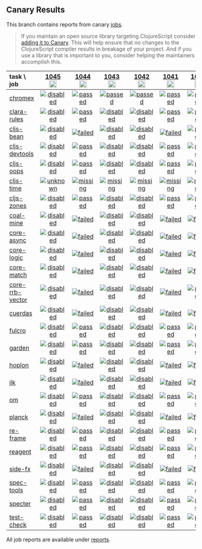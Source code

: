 ## Canary Results

This branch contains reports from canary [jobs](https://github.com/cljs-oss/canary/tree/jobs).

> If you maintain an open source library targeting ClojureScript consider [adding it to Canary](https://github.com/cljs-oss/canary/tree/master#how-to-participate). This will help ensure that no changes to the ClojureScript compiler results in breakage of your project. And if you use a library that is important to you, consider helping the maintainers accomplish this.

[//]: # (begin_overview_table)

| task \ job | <a href="reports/2019/08/04/job-001045-1.10.571-3f5a60a3" title="job #1045&#xA;&#xA;job --only cljs-time&#xA;&#xA;requested by Mike Fikes (@mfikes) on 2019-08-04T14:33:56Z">1045<br/><img width=20 height=20 src="https://avatars1.githubusercontent.com/u/1723464?v=4&s=60"></a> | <a href="reports/2019/08/04/job-001044-1.10.571-3f5a60a3" title="job #1044&#xA;&#xA;job&#xA;&#xA;requested by BinaryAge Bot (@babot) on 2019-08-04T06:00:15Z">1044<br/><img width=20 height=20 src="https://avatars0.githubusercontent.com/u/1476765?v=4&s=60"></a> | <a href="reports/2019/08/03/job-001043-1.10.571-3f5a60a3" title="job #1043&#xA;&#xA;job --only chromex&#xA;&#xA;requested by Antonin Hildebrand (@darwin) on 2019-08-03T11:12:17Z">1043<br/><img width=20 height=20 src="https://avatars1.githubusercontent.com/u/5453?v=4&s=60"></a> | <a href="reports/2019/08/03/job-001042-1.10.571-3f5a60a3" title="job #1042&#xA;&#xA;job --only chromex&#xA;">1042<br/><img width=20 height=20 src="data:image/gif;base64,R0lGODlhAQABAAD/ACwAAAAAAQABAAACADs=&s=60"></a> | <a href="reports/2019/08/03/job-001041-1.10.571-3f5a60a3" title="job #1041&#xA;&#xA;job&#xA;">1041<br/><img width=20 height=20 src="data:image/gif;base64,R0lGODlhAQABAAD/ACwAAAAAAQABAAACADs=&s=60"></a> | <a href="reports/2019/08/02/job-001040-1.10.571-3f5a60a3" title="job #1040&#xA;&#xA;job&#xA;&#xA;requested by BinaryAge Bot (@babot) on 2019-08-02T06:00:16Z">1040<br/><img width=20 height=20 src="https://avatars0.githubusercontent.com/u/1476765?v=4&s=60"></a> | <a href="reports/2019/08/01/job-001039-1.10.571-3f5a60a3" title="job #1039&#xA;&#xA;job&#xA;">1039<br/><img width=20 height=20 src="data:image/gif;base64,R0lGODlhAQABAAD/ACwAAAAAAQABAAACADs=&s=60"></a> | <a href="reports/2019/07/31/job-001038-1.10.571-3f5a60a3" title="job #1038&#xA;&#xA;job&#xA;&#xA;requested by BinaryAge Bot (@babot) on 2019-07-31T06:00:16Z">1038<br/><img width=20 height=20 src="https://avatars0.githubusercontent.com/u/1476765?v=4&s=60"></a> | <a href="reports/2019/07/30/job-001037-1.10.571-3f5a60a31" title="job #1037&#xA;&#xA;job -c mfikes -r CLJS-3147&#xA;&#xA;requested by Mike Fikes (@mfikes) on 2019-07-30T02:07:49Z">1037<br/><img width=20 height=20 src="https://avatars1.githubusercontent.com/u/1723464?v=4&s=60"></a> | <a href="reports/2019/07/29/job-001035-1.10.569-885238e9" title="job #1035&#xA;&#xA;job&#xA;&#xA;requested by BinaryAge Bot (@babot) on 2019-07-29T06:00:14Z">1035<br/><img width=20 height=20 src="https://avatars0.githubusercontent.com/u/1476765?v=4&s=60"></a> |
| :--- | :---: | :---: | :---: | :---: | :---: | :---: | :---: | :---: | :---: | :---: |
| [chromex](https://github.com/binaryage/chromex) | <a href="reports/2019/08/04/job-001045-1.10.571-3f5a60a3#-chromex"><img title="disabled" src="http://box.binaryage.com/s-disabled.svg"><a> | <a href="reports/2019/08/04/job-001044-1.10.571-3f5a60a3#-chromex"><img title="passed" src="http://box.binaryage.com/s-passed.svg"><a> | <a href="reports/2019/08/03/job-001043-1.10.571-3f5a60a3#-chromex"><img title="passed" src="http://box.binaryage.com/s-passed.svg"><a> | <a href="reports/2019/08/03/job-001042-1.10.571-3f5a60a3#-chromex"><img title="passed" src="http://box.binaryage.com/s-passed.svg"><a> | <a href="reports/2019/08/03/job-001041-1.10.571-3f5a60a3#-chromex"><img title="passed" src="http://box.binaryage.com/s-passed.svg"><a> | <a href="reports/2019/08/02/job-001040-1.10.571-3f5a60a3#-chromex"><img title="passed" src="http://box.binaryage.com/s-passed.svg"><a> | <a href="reports/2019/08/01/job-001039-1.10.571-3f5a60a3#-chromex"><img title="passed" src="http://box.binaryage.com/s-passed.svg"><a> | <a href="reports/2019/07/31/job-001038-1.10.571-3f5a60a3#-chromex"><img title="passed" src="http://box.binaryage.com/s-passed.svg"><a> | <a href="reports/2019/07/30/job-001037-1.10.571-3f5a60a31#-chromex"><img title="passed" src="http://box.binaryage.com/s-passed.svg"><a> | <a href="reports/2019/07/29/job-001035-1.10.569-885238e9#-chromex"><img title="passed" src="http://box.binaryage.com/s-passed.svg"><a> |
| [clara-rules](https://github.com/cerner/clara-rules) | <a href="reports/2019/08/04/job-001045-1.10.571-3f5a60a3#-clara-rules"><img title="disabled" src="http://box.binaryage.com/s-disabled.svg"><a> | <a href="reports/2019/08/04/job-001044-1.10.571-3f5a60a3#-clara-rules"><img title="passed" src="http://box.binaryage.com/s-passed.svg"><a> | <a href="reports/2019/08/03/job-001043-1.10.571-3f5a60a3#-clara-rules"><img title="disabled" src="http://box.binaryage.com/s-disabled.svg"><a> | <a href="reports/2019/08/03/job-001042-1.10.571-3f5a60a3#-clara-rules"><img title="disabled" src="http://box.binaryage.com/s-disabled.svg"><a> | <a href="reports/2019/08/03/job-001041-1.10.571-3f5a60a3#-clara-rules"><img title="passed" src="http://box.binaryage.com/s-passed.svg"><a> | <a href="reports/2019/08/02/job-001040-1.10.571-3f5a60a3#-clara-rules"><img title="passed" src="http://box.binaryage.com/s-passed.svg"><a> | <a href="reports/2019/08/01/job-001039-1.10.571-3f5a60a3#-clara-rules"><img title="passed" src="http://box.binaryage.com/s-passed.svg"><a> | <a href="reports/2019/07/31/job-001038-1.10.571-3f5a60a3#-clara-rules"><img title="passed" src="http://box.binaryage.com/s-passed.svg"><a> | <a href="reports/2019/07/30/job-001037-1.10.571-3f5a60a31#-clara-rules"><img title="passed" src="http://box.binaryage.com/s-passed.svg"><a> | <a href="reports/2019/07/29/job-001035-1.10.569-885238e9#-clara-rules"><img title="passed" src="http://box.binaryage.com/s-passed.svg"><a> |
| [cljs-bean](https://github.com/mfikes/cljs-bean) | <a href="reports/2019/08/04/job-001045-1.10.571-3f5a60a3#-cljs-bean"><img title="disabled" src="http://box.binaryage.com/s-disabled.svg"><a> | <a href="reports/2019/08/04/job-001044-1.10.571-3f5a60a3#-cljs-bean"><img title="failed" src="http://box.binaryage.com/s-failed.svg"><a> | <a href="reports/2019/08/03/job-001043-1.10.571-3f5a60a3#-cljs-bean"><img title="disabled" src="http://box.binaryage.com/s-disabled.svg"><a> | <a href="reports/2019/08/03/job-001042-1.10.571-3f5a60a3#-cljs-bean"><img title="disabled" src="http://box.binaryage.com/s-disabled.svg"><a> | <a href="reports/2019/08/03/job-001041-1.10.571-3f5a60a3#-cljs-bean"><img title="failed" src="http://box.binaryage.com/s-failed.svg"><a> | <a href="reports/2019/08/02/job-001040-1.10.571-3f5a60a3#-cljs-bean"><img title="passed" src="http://box.binaryage.com/s-passed.svg"><a> | <a href="reports/2019/08/01/job-001039-1.10.571-3f5a60a3#-cljs-bean"><img title="passed" src="http://box.binaryage.com/s-passed.svg"><a> | <a href="reports/2019/07/31/job-001038-1.10.571-3f5a60a3#-cljs-bean"><img title="passed" src="http://box.binaryage.com/s-passed.svg"><a> | <a href="reports/2019/07/30/job-001037-1.10.571-3f5a60a31#-cljs-bean"><img title="passed" src="http://box.binaryage.com/s-passed.svg"><a> | <a href="reports/2019/07/29/job-001035-1.10.569-885238e9#-cljs-bean"><img title="passed" src="http://box.binaryage.com/s-passed.svg"><a> |
| [cljs-devtools](https://github.com/binaryage/cljs-devtools) | <a href="reports/2019/08/04/job-001045-1.10.571-3f5a60a3#-cljs-devtools"><img title="disabled" src="http://box.binaryage.com/s-disabled.svg"><a> | <a href="reports/2019/08/04/job-001044-1.10.571-3f5a60a3#-cljs-devtools"><img title="passed" src="http://box.binaryage.com/s-passed.svg"><a> | <a href="reports/2019/08/03/job-001043-1.10.571-3f5a60a3#-cljs-devtools"><img title="disabled" src="http://box.binaryage.com/s-disabled.svg"><a> | <a href="reports/2019/08/03/job-001042-1.10.571-3f5a60a3#-cljs-devtools"><img title="disabled" src="http://box.binaryage.com/s-disabled.svg"><a> | <a href="reports/2019/08/03/job-001041-1.10.571-3f5a60a3#-cljs-devtools"><img title="passed" src="http://box.binaryage.com/s-passed.svg"><a> | <a href="reports/2019/08/02/job-001040-1.10.571-3f5a60a3#-cljs-devtools"><img title="passed" src="http://box.binaryage.com/s-passed.svg"><a> | <a href="reports/2019/08/01/job-001039-1.10.571-3f5a60a3#-cljs-devtools"><img title="passed" src="http://box.binaryage.com/s-passed.svg"><a> | <a href="reports/2019/07/31/job-001038-1.10.571-3f5a60a3#-cljs-devtools"><img title="passed" src="http://box.binaryage.com/s-passed.svg"><a> | <a href="reports/2019/07/30/job-001037-1.10.571-3f5a60a31#-cljs-devtools"><img title="passed" src="http://box.binaryage.com/s-passed.svg"><a> | <a href="reports/2019/07/29/job-001035-1.10.569-885238e9#-cljs-devtools"><img title="passed" src="http://box.binaryage.com/s-passed.svg"><a> |
| [cljs-oops](https://github.com/binaryage/cljs-oops) | <a href="reports/2019/08/04/job-001045-1.10.571-3f5a60a3#-cljs-oops"><img title="disabled" src="http://box.binaryage.com/s-disabled.svg"><a> | <a href="reports/2019/08/04/job-001044-1.10.571-3f5a60a3#-cljs-oops"><img title="passed" src="http://box.binaryage.com/s-passed.svg"><a> | <a href="reports/2019/08/03/job-001043-1.10.571-3f5a60a3#-cljs-oops"><img title="disabled" src="http://box.binaryage.com/s-disabled.svg"><a> | <a href="reports/2019/08/03/job-001042-1.10.571-3f5a60a3#-cljs-oops"><img title="disabled" src="http://box.binaryage.com/s-disabled.svg"><a> | <a href="reports/2019/08/03/job-001041-1.10.571-3f5a60a3#-cljs-oops"><img title="passed" src="http://box.binaryage.com/s-passed.svg"><a> | <a href="reports/2019/08/02/job-001040-1.10.571-3f5a60a3#-cljs-oops"><img title="passed" src="http://box.binaryage.com/s-passed.svg"><a> | <a href="reports/2019/08/01/job-001039-1.10.571-3f5a60a3#-cljs-oops"><img title="passed" src="http://box.binaryage.com/s-passed.svg"><a> | <a href="reports/2019/07/31/job-001038-1.10.571-3f5a60a3#-cljs-oops"><img title="passed" src="http://box.binaryage.com/s-passed.svg"><a> | <a href="reports/2019/07/30/job-001037-1.10.571-3f5a60a31#-cljs-oops"><img title="passed" src="http://box.binaryage.com/s-passed.svg"><a> | <a href="reports/2019/07/29/job-001035-1.10.569-885238e9#-cljs-oops"><img title="passed" src="http://box.binaryage.com/s-passed.svg"><a> |
| [cljs-time](https://github.com/andrewmcveigh/cljs-time) | <a href="reports/2019/08/04/job-001045-1.10.571-3f5a60a3#-cljs-time"><img title="unknown" src="http://box.binaryage.com/s-unknown.svg"><a> | <a href="reports/2019/08/04/job-001044-1.10.571-3f5a60a3#-cljs-time"><img title="missing" src="http://box.binaryage.com/s-missing.svg"><a> | <a href="reports/2019/08/03/job-001043-1.10.571-3f5a60a3#-cljs-time"><img title="missing" src="http://box.binaryage.com/s-missing.svg"><a> | <a href="reports/2019/08/03/job-001042-1.10.571-3f5a60a3#-cljs-time"><img title="missing" src="http://box.binaryage.com/s-missing.svg"><a> | <a href="reports/2019/08/03/job-001041-1.10.571-3f5a60a3#-cljs-time"><img title="missing" src="http://box.binaryage.com/s-missing.svg"><a> | <a href="reports/2019/08/02/job-001040-1.10.571-3f5a60a3#-cljs-time"><img title="missing" src="http://box.binaryage.com/s-missing.svg"><a> | <a href="reports/2019/08/01/job-001039-1.10.571-3f5a60a3#-cljs-time"><img title="missing" src="http://box.binaryage.com/s-missing.svg"><a> | <a href="reports/2019/07/31/job-001038-1.10.571-3f5a60a3#-cljs-time"><img title="missing" src="http://box.binaryage.com/s-missing.svg"><a> | <a href="reports/2019/07/30/job-001037-1.10.571-3f5a60a31#-cljs-time"><img title="missing" src="http://box.binaryage.com/s-missing.svg"><a> | <a href="reports/2019/07/29/job-001035-1.10.569-885238e9#-cljs-time"><img title="missing" src="http://box.binaryage.com/s-missing.svg"><a> |
| [cljs-zones](https://github.com/binaryage/cljs-zones) | <a href="reports/2019/08/04/job-001045-1.10.571-3f5a60a3#-cljs-zones"><img title="disabled" src="http://box.binaryage.com/s-disabled.svg"><a> | <a href="reports/2019/08/04/job-001044-1.10.571-3f5a60a3#-cljs-zones"><img title="passed" src="http://box.binaryage.com/s-passed.svg"><a> | <a href="reports/2019/08/03/job-001043-1.10.571-3f5a60a3#-cljs-zones"><img title="disabled" src="http://box.binaryage.com/s-disabled.svg"><a> | <a href="reports/2019/08/03/job-001042-1.10.571-3f5a60a3#-cljs-zones"><img title="disabled" src="http://box.binaryage.com/s-disabled.svg"><a> | <a href="reports/2019/08/03/job-001041-1.10.571-3f5a60a3#-cljs-zones"><img title="passed" src="http://box.binaryage.com/s-passed.svg"><a> | <a href="reports/2019/08/02/job-001040-1.10.571-3f5a60a3#-cljs-zones"><img title="passed" src="http://box.binaryage.com/s-passed.svg"><a> | <a href="reports/2019/08/01/job-001039-1.10.571-3f5a60a3#-cljs-zones"><img title="passed" src="http://box.binaryage.com/s-passed.svg"><a> | <a href="reports/2019/07/31/job-001038-1.10.571-3f5a60a3#-cljs-zones"><img title="passed" src="http://box.binaryage.com/s-passed.svg"><a> | <a href="reports/2019/07/30/job-001037-1.10.571-3f5a60a31#-cljs-zones"><img title="passed" src="http://box.binaryage.com/s-passed.svg"><a> | <a href="reports/2019/07/29/job-001035-1.10.569-885238e9#-cljs-zones"><img title="passed" src="http://box.binaryage.com/s-passed.svg"><a> |
| [coal-mine](https://github.com/mfikes/coal-mine) | <a href="reports/2019/08/04/job-001045-1.10.571-3f5a60a3#-coal-mine"><img title="disabled" src="http://box.binaryage.com/s-disabled.svg"><a> | <a href="reports/2019/08/04/job-001044-1.10.571-3f5a60a3#-coal-mine"><img title="failed" src="http://box.binaryage.com/s-failed.svg"><a> | <a href="reports/2019/08/03/job-001043-1.10.571-3f5a60a3#-coal-mine"><img title="disabled" src="http://box.binaryage.com/s-disabled.svg"><a> | <a href="reports/2019/08/03/job-001042-1.10.571-3f5a60a3#-coal-mine"><img title="disabled" src="http://box.binaryage.com/s-disabled.svg"><a> | <a href="reports/2019/08/03/job-001041-1.10.571-3f5a60a3#-coal-mine"><img title="failed" src="http://box.binaryage.com/s-failed.svg"><a> | <a href="reports/2019/08/02/job-001040-1.10.571-3f5a60a3#-coal-mine"><img title="failed" src="http://box.binaryage.com/s-failed.svg"><a> | <a href="reports/2019/08/01/job-001039-1.10.571-3f5a60a3#-coal-mine"><img title="passed" src="http://box.binaryage.com/s-passed.svg"><a> | <a href="reports/2019/07/31/job-001038-1.10.571-3f5a60a3#-coal-mine"><img title="passed" src="http://box.binaryage.com/s-passed.svg"><a> | <a href="reports/2019/07/30/job-001037-1.10.571-3f5a60a31#-coal-mine"><img title="passed" src="http://box.binaryage.com/s-passed.svg"><a> | <a href="reports/2019/07/29/job-001035-1.10.569-885238e9#-coal-mine"><img title="passed" src="http://box.binaryage.com/s-passed.svg"><a> |
| [core-async](https://github.com/clojure/core.async) | <a href="reports/2019/08/04/job-001045-1.10.571-3f5a60a3#-core-async"><img title="disabled" src="http://box.binaryage.com/s-disabled.svg"><a> | <a href="reports/2019/08/04/job-001044-1.10.571-3f5a60a3#-core-async"><img title="failed" src="http://box.binaryage.com/s-failed.svg"><a> | <a href="reports/2019/08/03/job-001043-1.10.571-3f5a60a3#-core-async"><img title="disabled" src="http://box.binaryage.com/s-disabled.svg"><a> | <a href="reports/2019/08/03/job-001042-1.10.571-3f5a60a3#-core-async"><img title="disabled" src="http://box.binaryage.com/s-disabled.svg"><a> | <a href="reports/2019/08/03/job-001041-1.10.571-3f5a60a3#-core-async"><img title="failed" src="http://box.binaryage.com/s-failed.svg"><a> | <a href="reports/2019/08/02/job-001040-1.10.571-3f5a60a3#-core-async"><img title="failed" src="http://box.binaryage.com/s-failed.svg"><a> | <a href="reports/2019/08/01/job-001039-1.10.571-3f5a60a3#-core-async"><img title="passed" src="http://box.binaryage.com/s-passed.svg"><a> | <a href="reports/2019/07/31/job-001038-1.10.571-3f5a60a3#-core-async"><img title="passed" src="http://box.binaryage.com/s-passed.svg"><a> | <a href="reports/2019/07/30/job-001037-1.10.571-3f5a60a31#-core-async"><img title="passed" src="http://box.binaryage.com/s-passed.svg"><a> | <a href="reports/2019/07/29/job-001035-1.10.569-885238e9#-core-async"><img title="passed" src="http://box.binaryage.com/s-passed.svg"><a> |
| [core-logic](https://github.com/clojure/core.logic) | <a href="reports/2019/08/04/job-001045-1.10.571-3f5a60a3#-core-logic"><img title="disabled" src="http://box.binaryage.com/s-disabled.svg"><a> | <a href="reports/2019/08/04/job-001044-1.10.571-3f5a60a3#-core-logic"><img title="failed" src="http://box.binaryage.com/s-failed.svg"><a> | <a href="reports/2019/08/03/job-001043-1.10.571-3f5a60a3#-core-logic"><img title="disabled" src="http://box.binaryage.com/s-disabled.svg"><a> | <a href="reports/2019/08/03/job-001042-1.10.571-3f5a60a3#-core-logic"><img title="disabled" src="http://box.binaryage.com/s-disabled.svg"><a> | <a href="reports/2019/08/03/job-001041-1.10.571-3f5a60a3#-core-logic"><img title="failed" src="http://box.binaryage.com/s-failed.svg"><a> | <a href="reports/2019/08/02/job-001040-1.10.571-3f5a60a3#-core-logic"><img title="failed" src="http://box.binaryage.com/s-failed.svg"><a> | <a href="reports/2019/08/01/job-001039-1.10.571-3f5a60a3#-core-logic"><img title="passed" src="http://box.binaryage.com/s-passed.svg"><a> | <a href="reports/2019/07/31/job-001038-1.10.571-3f5a60a3#-core-logic"><img title="passed" src="http://box.binaryage.com/s-passed.svg"><a> | <a href="reports/2019/07/30/job-001037-1.10.571-3f5a60a31#-core-logic"><img title="passed" src="http://box.binaryage.com/s-passed.svg"><a> | <a href="reports/2019/07/29/job-001035-1.10.569-885238e9#-core-logic"><img title="passed" src="http://box.binaryage.com/s-passed.svg"><a> |
| [core-match](https://github.com/clojure/core.match) | <a href="reports/2019/08/04/job-001045-1.10.571-3f5a60a3#-core-match"><img title="disabled" src="http://box.binaryage.com/s-disabled.svg"><a> | <a href="reports/2019/08/04/job-001044-1.10.571-3f5a60a3#-core-match"><img title="failed" src="http://box.binaryage.com/s-failed.svg"><a> | <a href="reports/2019/08/03/job-001043-1.10.571-3f5a60a3#-core-match"><img title="disabled" src="http://box.binaryage.com/s-disabled.svg"><a> | <a href="reports/2019/08/03/job-001042-1.10.571-3f5a60a3#-core-match"><img title="disabled" src="http://box.binaryage.com/s-disabled.svg"><a> | <a href="reports/2019/08/03/job-001041-1.10.571-3f5a60a3#-core-match"><img title="failed" src="http://box.binaryage.com/s-failed.svg"><a> | <a href="reports/2019/08/02/job-001040-1.10.571-3f5a60a3#-core-match"><img title="failed" src="http://box.binaryage.com/s-failed.svg"><a> | <a href="reports/2019/08/01/job-001039-1.10.571-3f5a60a3#-core-match"><img title="passed" src="http://box.binaryage.com/s-passed.svg"><a> | <a href="reports/2019/07/31/job-001038-1.10.571-3f5a60a3#-core-match"><img title="passed" src="http://box.binaryage.com/s-passed.svg"><a> | <a href="reports/2019/07/30/job-001037-1.10.571-3f5a60a31#-core-match"><img title="passed" src="http://box.binaryage.com/s-passed.svg"><a> | <a href="reports/2019/07/29/job-001035-1.10.569-885238e9#-core-match"><img title="passed" src="http://box.binaryage.com/s-passed.svg"><a> |
| [core-rrb-vector](https://github.com/clojure/core.rrb-vector) | <a href="reports/2019/08/04/job-001045-1.10.571-3f5a60a3#-core-rrb-vector"><img title="disabled" src="http://box.binaryage.com/s-disabled.svg"><a> | <a href="reports/2019/08/04/job-001044-1.10.571-3f5a60a3#-core-rrb-vector"><img title="failed" src="http://box.binaryage.com/s-failed.svg"><a> | <a href="reports/2019/08/03/job-001043-1.10.571-3f5a60a3#-core-rrb-vector"><img title="disabled" src="http://box.binaryage.com/s-disabled.svg"><a> | <a href="reports/2019/08/03/job-001042-1.10.571-3f5a60a3#-core-rrb-vector"><img title="disabled" src="http://box.binaryage.com/s-disabled.svg"><a> | <a href="reports/2019/08/03/job-001041-1.10.571-3f5a60a3#-core-rrb-vector"><img title="failed" src="http://box.binaryage.com/s-failed.svg"><a> | <a href="reports/2019/08/02/job-001040-1.10.571-3f5a60a3#-core-rrb-vector"><img title="passed" src="http://box.binaryage.com/s-passed.svg"><a> | <a href="reports/2019/08/01/job-001039-1.10.571-3f5a60a3#-core-rrb-vector"><img title="passed" src="http://box.binaryage.com/s-passed.svg"><a> | <a href="reports/2019/07/31/job-001038-1.10.571-3f5a60a3#-core-rrb-vector"><img title="passed" src="http://box.binaryage.com/s-passed.svg"><a> | <a href="reports/2019/07/30/job-001037-1.10.571-3f5a60a31#-core-rrb-vector"><img title="passed" src="http://box.binaryage.com/s-passed.svg"><a> | <a href="reports/2019/07/29/job-001035-1.10.569-885238e9#-core-rrb-vector"><img title="passed" src="http://box.binaryage.com/s-passed.svg"><a> |
| [cuerdas](https://github.com/funcool/cuerdas) | <a href="reports/2019/08/04/job-001045-1.10.571-3f5a60a3#-cuerdas"><img title="disabled" src="http://box.binaryage.com/s-disabled.svg"><a> | <a href="reports/2019/08/04/job-001044-1.10.571-3f5a60a3#-cuerdas"><img title="failed" src="http://box.binaryage.com/s-failed.svg"><a> | <a href="reports/2019/08/03/job-001043-1.10.571-3f5a60a3#-cuerdas"><img title="disabled" src="http://box.binaryage.com/s-disabled.svg"><a> | <a href="reports/2019/08/03/job-001042-1.10.571-3f5a60a3#-cuerdas"><img title="disabled" src="http://box.binaryage.com/s-disabled.svg"><a> | <a href="reports/2019/08/03/job-001041-1.10.571-3f5a60a3#-cuerdas"><img title="failed" src="http://box.binaryage.com/s-failed.svg"><a> | <a href="reports/2019/08/02/job-001040-1.10.571-3f5a60a3#-cuerdas"><img title="failed" src="http://box.binaryage.com/s-failed.svg"><a> | <a href="reports/2019/08/01/job-001039-1.10.571-3f5a60a3#-cuerdas"><img title="failed" src="http://box.binaryage.com/s-failed.svg"><a> | <a href="reports/2019/07/31/job-001038-1.10.571-3f5a60a3#-cuerdas"><img title="failed" src="http://box.binaryage.com/s-failed.svg"><a> | <a href="reports/2019/07/30/job-001037-1.10.571-3f5a60a31#-cuerdas"><img title="passed" src="http://box.binaryage.com/s-passed.svg"><a> | <a href="reports/2019/07/29/job-001035-1.10.569-885238e9#-cuerdas"><img title="passed" src="http://box.binaryage.com/s-passed.svg"><a> |
| [fulcro](https://github.com/fulcrologic/fulcro) | <a href="reports/2019/08/04/job-001045-1.10.571-3f5a60a3#-fulcro"><img title="disabled" src="http://box.binaryage.com/s-disabled.svg"><a> | <a href="reports/2019/08/04/job-001044-1.10.571-3f5a60a3#-fulcro"><img title="passed" src="http://box.binaryage.com/s-passed.svg"><a> | <a href="reports/2019/08/03/job-001043-1.10.571-3f5a60a3#-fulcro"><img title="disabled" src="http://box.binaryage.com/s-disabled.svg"><a> | <a href="reports/2019/08/03/job-001042-1.10.571-3f5a60a3#-fulcro"><img title="disabled" src="http://box.binaryage.com/s-disabled.svg"><a> | <a href="reports/2019/08/03/job-001041-1.10.571-3f5a60a3#-fulcro"><img title="passed" src="http://box.binaryage.com/s-passed.svg"><a> | <a href="reports/2019/08/02/job-001040-1.10.571-3f5a60a3#-fulcro"><img title="passed" src="http://box.binaryage.com/s-passed.svg"><a> | <a href="reports/2019/08/01/job-001039-1.10.571-3f5a60a3#-fulcro"><img title="passed" src="http://box.binaryage.com/s-passed.svg"><a> | <a href="reports/2019/07/31/job-001038-1.10.571-3f5a60a3#-fulcro"><img title="passed" src="http://box.binaryage.com/s-passed.svg"><a> | <a href="reports/2019/07/30/job-001037-1.10.571-3f5a60a31#-fulcro"><img title="passed" src="http://box.binaryage.com/s-passed.svg"><a> | <a href="reports/2019/07/29/job-001035-1.10.569-885238e9#-fulcro"><img title="passed" src="http://box.binaryage.com/s-passed.svg"><a> |
| [garden](https://github.com/noprompt/garden) | <a href="reports/2019/08/04/job-001045-1.10.571-3f5a60a3#-garden"><img title="disabled" src="http://box.binaryage.com/s-disabled.svg"><a> | <a href="reports/2019/08/04/job-001044-1.10.571-3f5a60a3#-garden"><img title="passed" src="http://box.binaryage.com/s-passed.svg"><a> | <a href="reports/2019/08/03/job-001043-1.10.571-3f5a60a3#-garden"><img title="disabled" src="http://box.binaryage.com/s-disabled.svg"><a> | <a href="reports/2019/08/03/job-001042-1.10.571-3f5a60a3#-garden"><img title="disabled" src="http://box.binaryage.com/s-disabled.svg"><a> | <a href="reports/2019/08/03/job-001041-1.10.571-3f5a60a3#-garden"><img title="passed" src="http://box.binaryage.com/s-passed.svg"><a> | <a href="reports/2019/08/02/job-001040-1.10.571-3f5a60a3#-garden"><img title="passed" src="http://box.binaryage.com/s-passed.svg"><a> | <a href="reports/2019/08/01/job-001039-1.10.571-3f5a60a3#-garden"><img title="passed" src="http://box.binaryage.com/s-passed.svg"><a> | <a href="reports/2019/07/31/job-001038-1.10.571-3f5a60a3#-garden"><img title="passed" src="http://box.binaryage.com/s-passed.svg"><a> | <a href="reports/2019/07/30/job-001037-1.10.571-3f5a60a31#-garden"><img title="passed" src="http://box.binaryage.com/s-passed.svg"><a> | <a href="reports/2019/07/29/job-001035-1.10.569-885238e9#-garden"><img title="passed" src="http://box.binaryage.com/s-passed.svg"><a> |
| [hoplon](https://github.com/hoplon/hoplon) | <a href="reports/2019/08/04/job-001045-1.10.571-3f5a60a3#-hoplon"><img title="disabled" src="http://box.binaryage.com/s-disabled.svg"><a> | <a href="reports/2019/08/04/job-001044-1.10.571-3f5a60a3#-hoplon"><img title="failed" src="http://box.binaryage.com/s-failed.svg"><a> | <a href="reports/2019/08/03/job-001043-1.10.571-3f5a60a3#-hoplon"><img title="disabled" src="http://box.binaryage.com/s-disabled.svg"><a> | <a href="reports/2019/08/03/job-001042-1.10.571-3f5a60a3#-hoplon"><img title="disabled" src="http://box.binaryage.com/s-disabled.svg"><a> | <a href="reports/2019/08/03/job-001041-1.10.571-3f5a60a3#-hoplon"><img title="failed" src="http://box.binaryage.com/s-failed.svg"><a> | <a href="reports/2019/08/02/job-001040-1.10.571-3f5a60a3#-hoplon"><img title="failed" src="http://box.binaryage.com/s-failed.svg"><a> | <a href="reports/2019/08/01/job-001039-1.10.571-3f5a60a3#-hoplon"><img title="failed" src="http://box.binaryage.com/s-failed.svg"><a> | <a href="reports/2019/07/31/job-001038-1.10.571-3f5a60a3#-hoplon"><img title="failed" src="http://box.binaryage.com/s-failed.svg"><a> | <a href="reports/2019/07/30/job-001037-1.10.571-3f5a60a31#-hoplon"><img title="failed" src="http://box.binaryage.com/s-failed.svg"><a> | <a href="reports/2019/07/29/job-001035-1.10.569-885238e9#-hoplon"><img title="failed" src="http://box.binaryage.com/s-failed.svg"><a> |
| [ilk](https://github.com/mfikes/ilk) | <a href="reports/2019/08/04/job-001045-1.10.571-3f5a60a3#-ilk"><img title="disabled" src="http://box.binaryage.com/s-disabled.svg"><a> | <a href="reports/2019/08/04/job-001044-1.10.571-3f5a60a3#-ilk"><img title="failed" src="http://box.binaryage.com/s-failed.svg"><a> | <a href="reports/2019/08/03/job-001043-1.10.571-3f5a60a3#-ilk"><img title="disabled" src="http://box.binaryage.com/s-disabled.svg"><a> | <a href="reports/2019/08/03/job-001042-1.10.571-3f5a60a3#-ilk"><img title="disabled" src="http://box.binaryage.com/s-disabled.svg"><a> | <a href="reports/2019/08/03/job-001041-1.10.571-3f5a60a3#-ilk"><img title="failed" src="http://box.binaryage.com/s-failed.svg"><a> | <a href="reports/2019/08/02/job-001040-1.10.571-3f5a60a3#-ilk"><img title="failed" src="http://box.binaryage.com/s-failed.svg"><a> | <a href="reports/2019/08/01/job-001039-1.10.571-3f5a60a3#-ilk"><img title="passed" src="http://box.binaryage.com/s-passed.svg"><a> | <a href="reports/2019/07/31/job-001038-1.10.571-3f5a60a3#-ilk"><img title="passed" src="http://box.binaryage.com/s-passed.svg"><a> | <a href="reports/2019/07/30/job-001037-1.10.571-3f5a60a31#-ilk"><img title="passed" src="http://box.binaryage.com/s-passed.svg"><a> | <a href="reports/2019/07/29/job-001035-1.10.569-885238e9#-ilk"><img title="passed" src="http://box.binaryage.com/s-passed.svg"><a> |
| [om](https://github.com/omcljs/om) | <a href="reports/2019/08/04/job-001045-1.10.571-3f5a60a3#-om"><img title="disabled" src="http://box.binaryage.com/s-disabled.svg"><a> | <a href="reports/2019/08/04/job-001044-1.10.571-3f5a60a3#-om"><img title="passed" src="http://box.binaryage.com/s-passed.svg"><a> | <a href="reports/2019/08/03/job-001043-1.10.571-3f5a60a3#-om"><img title="disabled" src="http://box.binaryage.com/s-disabled.svg"><a> | <a href="reports/2019/08/03/job-001042-1.10.571-3f5a60a3#-om"><img title="disabled" src="http://box.binaryage.com/s-disabled.svg"><a> | <a href="reports/2019/08/03/job-001041-1.10.571-3f5a60a3#-om"><img title="passed" src="http://box.binaryage.com/s-passed.svg"><a> | <a href="reports/2019/08/02/job-001040-1.10.571-3f5a60a3#-om"><img title="passed" src="http://box.binaryage.com/s-passed.svg"><a> | <a href="reports/2019/08/01/job-001039-1.10.571-3f5a60a3#-om"><img title="passed" src="http://box.binaryage.com/s-passed.svg"><a> | <a href="reports/2019/07/31/job-001038-1.10.571-3f5a60a3#-om"><img title="passed" src="http://box.binaryage.com/s-passed.svg"><a> | <a href="reports/2019/07/30/job-001037-1.10.571-3f5a60a31#-om"><img title="passed" src="http://box.binaryage.com/s-passed.svg"><a> | <a href="reports/2019/07/29/job-001035-1.10.569-885238e9#-om"><img title="passed" src="http://box.binaryage.com/s-passed.svg"><a> |
| [planck](https://github.com/planck-repl/planck) | <a href="reports/2019/08/04/job-001045-1.10.571-3f5a60a3#-planck"><img title="disabled" src="http://box.binaryage.com/s-disabled.svg"><a> | <a href="reports/2019/08/04/job-001044-1.10.571-3f5a60a3#-planck"><img title="failed" src="http://box.binaryage.com/s-failed.svg"><a> | <a href="reports/2019/08/03/job-001043-1.10.571-3f5a60a3#-planck"><img title="disabled" src="http://box.binaryage.com/s-disabled.svg"><a> | <a href="reports/2019/08/03/job-001042-1.10.571-3f5a60a3#-planck"><img title="disabled" src="http://box.binaryage.com/s-disabled.svg"><a> | <a href="reports/2019/08/03/job-001041-1.10.571-3f5a60a3#-planck"><img title="failed" src="http://box.binaryage.com/s-failed.svg"><a> | <a href="reports/2019/08/02/job-001040-1.10.571-3f5a60a3#-planck"><img title="failed" src="http://box.binaryage.com/s-failed.svg"><a> | <a href="reports/2019/08/01/job-001039-1.10.571-3f5a60a3#-planck"><img title="passed" src="http://box.binaryage.com/s-passed.svg"><a> | <a href="reports/2019/07/31/job-001038-1.10.571-3f5a60a3#-planck"><img title="passed" src="http://box.binaryage.com/s-passed.svg"><a> | <a href="reports/2019/07/30/job-001037-1.10.571-3f5a60a31#-planck"><img title="passed" src="http://box.binaryage.com/s-passed.svg"><a> | <a href="reports/2019/07/29/job-001035-1.10.569-885238e9#-planck"><img title="passed" src="http://box.binaryage.com/s-passed.svg"><a> |
| [re-frame](https://github.com/Day8/re-frame) | <a href="reports/2019/08/04/job-001045-1.10.571-3f5a60a3#-re-frame"><img title="disabled" src="http://box.binaryage.com/s-disabled.svg"><a> | <a href="reports/2019/08/04/job-001044-1.10.571-3f5a60a3#-re-frame"><img title="passed" src="http://box.binaryage.com/s-passed.svg"><a> | <a href="reports/2019/08/03/job-001043-1.10.571-3f5a60a3#-re-frame"><img title="disabled" src="http://box.binaryage.com/s-disabled.svg"><a> | <a href="reports/2019/08/03/job-001042-1.10.571-3f5a60a3#-re-frame"><img title="disabled" src="http://box.binaryage.com/s-disabled.svg"><a> | <a href="reports/2019/08/03/job-001041-1.10.571-3f5a60a3#-re-frame"><img title="passed" src="http://box.binaryage.com/s-passed.svg"><a> | <a href="reports/2019/08/02/job-001040-1.10.571-3f5a60a3#-re-frame"><img title="passed" src="http://box.binaryage.com/s-passed.svg"><a> | <a href="reports/2019/08/01/job-001039-1.10.571-3f5a60a3#-re-frame"><img title="passed" src="http://box.binaryage.com/s-passed.svg"><a> | <a href="reports/2019/07/31/job-001038-1.10.571-3f5a60a3#-re-frame"><img title="passed" src="http://box.binaryage.com/s-passed.svg"><a> | <a href="reports/2019/07/30/job-001037-1.10.571-3f5a60a31#-re-frame"><img title="passed" src="http://box.binaryage.com/s-passed.svg"><a> | <a href="reports/2019/07/29/job-001035-1.10.569-885238e9#-re-frame"><img title="passed" src="http://box.binaryage.com/s-passed.svg"><a> |
| [reagent](https://github.com/reagent-project/reagent) | <a href="reports/2019/08/04/job-001045-1.10.571-3f5a60a3#-reagent"><img title="disabled" src="http://box.binaryage.com/s-disabled.svg"><a> | <a href="reports/2019/08/04/job-001044-1.10.571-3f5a60a3#-reagent"><img title="passed" src="http://box.binaryage.com/s-passed.svg"><a> | <a href="reports/2019/08/03/job-001043-1.10.571-3f5a60a3#-reagent"><img title="disabled" src="http://box.binaryage.com/s-disabled.svg"><a> | <a href="reports/2019/08/03/job-001042-1.10.571-3f5a60a3#-reagent"><img title="disabled" src="http://box.binaryage.com/s-disabled.svg"><a> | <a href="reports/2019/08/03/job-001041-1.10.571-3f5a60a3#-reagent"><img title="passed" src="http://box.binaryage.com/s-passed.svg"><a> | <a href="reports/2019/08/02/job-001040-1.10.571-3f5a60a3#-reagent"><img title="passed" src="http://box.binaryage.com/s-passed.svg"><a> | <a href="reports/2019/08/01/job-001039-1.10.571-3f5a60a3#-reagent"><img title="passed" src="http://box.binaryage.com/s-passed.svg"><a> | <a href="reports/2019/07/31/job-001038-1.10.571-3f5a60a3#-reagent"><img title="passed" src="http://box.binaryage.com/s-passed.svg"><a> | <a href="reports/2019/07/30/job-001037-1.10.571-3f5a60a31#-reagent"><img title="passed" src="http://box.binaryage.com/s-passed.svg"><a> | <a href="reports/2019/07/29/job-001035-1.10.569-885238e9#-reagent"><img title="passed" src="http://box.binaryage.com/s-passed.svg"><a> |
| [side-fx](https://github.com/cljsrn/side-fx) | <a href="reports/2019/08/04/job-001045-1.10.571-3f5a60a3#-side-fx"><img title="disabled" src="http://box.binaryage.com/s-disabled.svg"><a> | <a href="reports/2019/08/04/job-001044-1.10.571-3f5a60a3#-side-fx"><img title="failed" src="http://box.binaryage.com/s-failed.svg"><a> | <a href="reports/2019/08/03/job-001043-1.10.571-3f5a60a3#-side-fx"><img title="disabled" src="http://box.binaryage.com/s-disabled.svg"><a> | <a href="reports/2019/08/03/job-001042-1.10.571-3f5a60a3#-side-fx"><img title="disabled" src="http://box.binaryage.com/s-disabled.svg"><a> | <a href="reports/2019/08/03/job-001041-1.10.571-3f5a60a3#-side-fx"><img title="failed" src="http://box.binaryage.com/s-failed.svg"><a> | <a href="reports/2019/08/02/job-001040-1.10.571-3f5a60a3#-side-fx"><img title="failed" src="http://box.binaryage.com/s-failed.svg"><a> | <a href="reports/2019/08/01/job-001039-1.10.571-3f5a60a3#-side-fx"><img title="passed" src="http://box.binaryage.com/s-passed.svg"><a> | <a href="reports/2019/07/31/job-001038-1.10.571-3f5a60a3#-side-fx"><img title="passed" src="http://box.binaryage.com/s-passed.svg"><a> | <a href="reports/2019/07/30/job-001037-1.10.571-3f5a60a31#-side-fx"><img title="passed" src="http://box.binaryage.com/s-passed.svg"><a> | <a href="reports/2019/07/29/job-001035-1.10.569-885238e9#-side-fx"><img title="passed" src="http://box.binaryage.com/s-passed.svg"><a> |
| [spec-tools](https://github.com/metosin/spec-tools) | <a href="reports/2019/08/04/job-001045-1.10.571-3f5a60a3#-spec-tools"><img title="disabled" src="http://box.binaryage.com/s-disabled.svg"><a> | <a href="reports/2019/08/04/job-001044-1.10.571-3f5a60a3#-spec-tools"><img title="passed" src="http://box.binaryage.com/s-passed.svg"><a> | <a href="reports/2019/08/03/job-001043-1.10.571-3f5a60a3#-spec-tools"><img title="disabled" src="http://box.binaryage.com/s-disabled.svg"><a> | <a href="reports/2019/08/03/job-001042-1.10.571-3f5a60a3#-spec-tools"><img title="disabled" src="http://box.binaryage.com/s-disabled.svg"><a> | <a href="reports/2019/08/03/job-001041-1.10.571-3f5a60a3#-spec-tools"><img title="passed" src="http://box.binaryage.com/s-passed.svg"><a> | <a href="reports/2019/08/02/job-001040-1.10.571-3f5a60a3#-spec-tools"><img title="passed" src="http://box.binaryage.com/s-passed.svg"><a> | <a href="reports/2019/08/01/job-001039-1.10.571-3f5a60a3#-spec-tools"><img title="passed" src="http://box.binaryage.com/s-passed.svg"><a> | <a href="reports/2019/07/31/job-001038-1.10.571-3f5a60a3#-spec-tools"><img title="passed" src="http://box.binaryage.com/s-passed.svg"><a> | <a href="reports/2019/07/30/job-001037-1.10.571-3f5a60a31#-spec-tools"><img title="passed" src="http://box.binaryage.com/s-passed.svg"><a> | <a href="reports/2019/07/29/job-001035-1.10.569-885238e9#-spec-tools"><img title="passed" src="http://box.binaryage.com/s-passed.svg"><a> |
| [specter](https://github.com/nathanmarz/specter) | <a href="reports/2019/08/04/job-001045-1.10.571-3f5a60a3#-specter"><img title="disabled" src="http://box.binaryage.com/s-disabled.svg"><a> | <a href="reports/2019/08/04/job-001044-1.10.571-3f5a60a3#-specter"><img title="passed" src="http://box.binaryage.com/s-passed.svg"><a> | <a href="reports/2019/08/03/job-001043-1.10.571-3f5a60a3#-specter"><img title="disabled" src="http://box.binaryage.com/s-disabled.svg"><a> | <a href="reports/2019/08/03/job-001042-1.10.571-3f5a60a3#-specter"><img title="disabled" src="http://box.binaryage.com/s-disabled.svg"><a> | <a href="reports/2019/08/03/job-001041-1.10.571-3f5a60a3#-specter"><img title="passed" src="http://box.binaryage.com/s-passed.svg"><a> | <a href="reports/2019/08/02/job-001040-1.10.571-3f5a60a3#-specter"><img title="passed" src="http://box.binaryage.com/s-passed.svg"><a> | <a href="reports/2019/08/01/job-001039-1.10.571-3f5a60a3#-specter"><img title="passed" src="http://box.binaryage.com/s-passed.svg"><a> | <a href="reports/2019/07/31/job-001038-1.10.571-3f5a60a3#-specter"><img title="passed" src="http://box.binaryage.com/s-passed.svg"><a> | <a href="reports/2019/07/30/job-001037-1.10.571-3f5a60a31#-specter"><img title="passed" src="http://box.binaryage.com/s-passed.svg"><a> | <a href="reports/2019/07/29/job-001035-1.10.569-885238e9#-specter"><img title="passed" src="http://box.binaryage.com/s-passed.svg"><a> |
| [test-check](https://github.com/clojure/test.check) | <a href="reports/2019/08/04/job-001045-1.10.571-3f5a60a3#-test-check"><img title="disabled" src="http://box.binaryage.com/s-disabled.svg"><a> | <a href="reports/2019/08/04/job-001044-1.10.571-3f5a60a3#-test-check"><img title="passed" src="http://box.binaryage.com/s-passed.svg"><a> | <a href="reports/2019/08/03/job-001043-1.10.571-3f5a60a3#-test-check"><img title="disabled" src="http://box.binaryage.com/s-disabled.svg"><a> | <a href="reports/2019/08/03/job-001042-1.10.571-3f5a60a3#-test-check"><img title="disabled" src="http://box.binaryage.com/s-disabled.svg"><a> | <a href="reports/2019/08/03/job-001041-1.10.571-3f5a60a3#-test-check"><img title="passed" src="http://box.binaryage.com/s-passed.svg"><a> | <a href="reports/2019/08/02/job-001040-1.10.571-3f5a60a3#-test-check"><img title="passed" src="http://box.binaryage.com/s-passed.svg"><a> | <a href="reports/2019/08/01/job-001039-1.10.571-3f5a60a3#-test-check"><img title="passed" src="http://box.binaryage.com/s-passed.svg"><a> | <a href="reports/2019/07/31/job-001038-1.10.571-3f5a60a3#-test-check"><img title="passed" src="http://box.binaryage.com/s-passed.svg"><a> | <a href="reports/2019/07/30/job-001037-1.10.571-3f5a60a31#-test-check"><img title="passed" src="http://box.binaryage.com/s-passed.svg"><a> | <a href="reports/2019/07/29/job-001035-1.10.569-885238e9#-test-check"><img title="passed" src="http://box.binaryage.com/s-passed.svg"><a> |

[//]: # (end_overview_table)

All job reports are available under [reports](reports).
